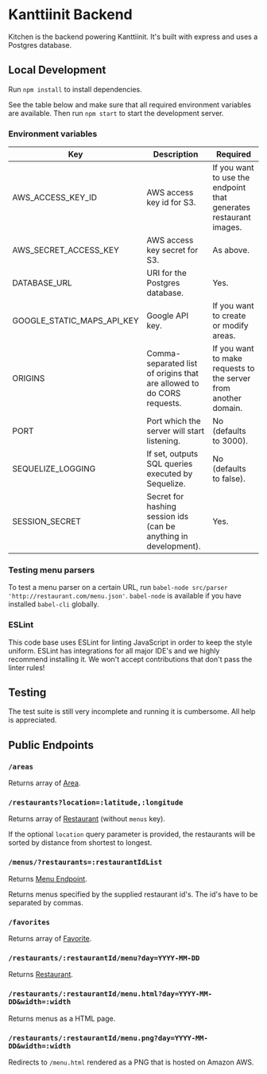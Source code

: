 # Kanttiinit Backend
Kitchen is the backend powering Kanttiinit. It's built with express and uses a Postgres database.

## Local Development
Run `npm install` to install dependencies.

See the table below and make sure that all required environment variables are available. Then run `npm start` to start the development server.

### Environment variables
| Key | Description | Required |
| --- | ----------- | -------- |
| AWS_ACCESS_KEY_ID | AWS access key id for S3. | If you want to use the endpoint that generates restaurant images. |
| AWS_SECRET_ACCESS_KEY | AWS access key secret for S3. | As above. |
| DATABASE_URL | URI for the Postgres database. | Yes. |
| GOOGLE_STATIC_MAPS_API_KEY | Google API key. | If you want to create or modify areas. |
| ORIGINS | Comma-separated list of origins that are allowed to do CORS requests. | If you want to make requests to the server from another domain. |
| PORT | Port which the server will start listening. | No (defaults to 3000). |
| SEQUELIZE_LOGGING | If set, outputs SQL queries executed by Sequelize. | No (defaults to false). |
| SESSION_SECRET | Secret for hashing session ids (can be anything in development). | Yes. |

### Testing menu parsers
To test a menu parser on a certain URL, run `babel-node src/parser 'http://restaurant.com/menu.json'`. `babel-node` is available if you have installed `babel-cli` globally.

### ESLint

This code base uses ESLint for linting JavaScript in order to keep the style uniform. ESLint has integrations for all major IDE's and we highly recommend installing it. We won't accept contributions that don't pass the linter rules!

## Testing

The test suite is still very incomplete and running it is cumbersome. All help is appreciated.

## Public Endpoints

### `/areas`

Returns array of [Area](/test/schema/area.json).

### `/restaurants?location=:latitude,:longitude`
Returns array of [Restaurant](/test/schema/restaurant.json) (without `menus` key).

If the optional `location` query parameter is provided, the restaurants will be sorted by distance from shortest to longest.

### `/menus/?restaurants=:restaurantIdList`
Returns [Menu Endpoint](/test/schema/menu-endpoint.json).

Returns menus specified by the supplied restaurant id's. The id's have to be separated by commas.

### `/favorites`
Returns array of [Favorite](/test/schema/favorite.json).

### `/restaurants/:restaurantId/menu?day=YYYY-MM-DD`
Returns [Restaurant](/test/schema/restaurant.json).

### `/restaurants/:restaurantId/menu.html?day=YYYY-MM-DD&width=:width`
Returns menus as a HTML page.

### `/restaurants/:restaurantId/menu.png?day=YYYY-MM-DD&width=:width`
Redirects to `/menu.html` rendered as a PNG that is hosted on Amazon AWS.

